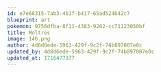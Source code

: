 ```yaml
---
id: e7e68315-7ab3-4b1f-b417-65ad524642c7
blueprint: art
pokemon: 9756dfba-8f11-4383-9202-cc71123050bf
title: Moltres
image: 146.png
author: 4d8d6ede-5963-429f-9c2f-74b897007e0c
updated_by: 4d8d6ede-5963-429f-9c2f-74b897007e0c
updated_at: 1716477377
---
```

